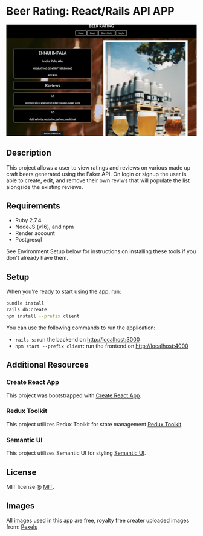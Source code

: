 # Beer Rating: React/Rails API APP

![Sample Page](https://github.com/storynickolas/phase-4-project/blob/main/Sample%20Page.png)

## Description

This project allows a user to view ratings and reviews on various made up craft beers generated using the Faker API.  On login or signup the user is able to create, edit, and remove their own reviws that will populate the list alongside the existing reviews.

## Requirements

- Ruby 2.7.4
- NodeJS (v16), and npm
- Render account
- Postgresql

See Environment Setup below for instructions on installing these tools if you
don't already have them.

## Setup

When you're ready to start using the app, run:

```sh
bundle install
rails db:create
npm install --prefix client
```

You can use the following commands to run the application:

- `rails s`: run the backend on [http://localhost:3000](http://localhost:3000)
- `npm start --prefix client`: run the frontend on
  [http://localhost:4000](http://localhost:4000)


## Additional Resources

### Create React App

This project was bootstrapped with [Create React App](https://github.com/facebook/create-react-app).

### Redux Toolkit 

This project utilizes Redux Toolkit for state management [Redux Toolkit](https://redux-toolkit.js.org/introduction/getting-started).

### Semantic UI

This project utilizes Semantic UI for styling [Semantic UI](https://react.semantic-ui.com/usage).

## License

MIT license @ [MIT](https://github.com/facebook/react/blob/main/LICENSE).

## Images

All images used in this app are free, royalty free creater uploaded images from: [Pexels](https://www.pexels.com/)
